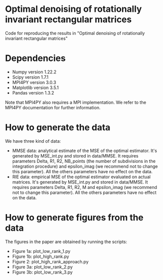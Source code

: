 # Optimal denoising of rotationally invariant rectangular matrices
Code for reproducing the results in "Optimal denoising of rotationally invariant rectangular matrices"

# Dependencies
- Numpy version 1.22.2
- Scipy version 1.7.1
- MPI4PY version 3.0.3
- Matplotlib version 3.5.1
- Pandas version 1.3.2

Note that MPI4PY also requires a MPI implementation. We refer to the MPI4PY documentation for further information.

# How to generate the data
We have three kind of data:
- MMSE data: analytical estimate of the MSE of the optimal estimator. It's generated by MSE_int.py and stored in data/MMSE. It requires parameters Delta, R1, R2, NB_points (the number of subdivisions in the integration procedure) and epsilon_imag (we recommend not to change this parameter). All the others parameters have no effect on the data.
- RIE data: empirical MSE of the optimal estimator evaluated on actual matrices. It's generated by MSE_int.py and stored in data/MMSE. It requires parameters Delta, R1, R2, M and epsilon_imag (we recommend not to change this parameter). All the others parameters have no effect on the data.

# How to generate figures from the data
The figures in the paper are obtained by running the scripts:
- Figure 1a: plot_low_rank_1.py
- Figure 1b: plot_high_rank.py
- Figure 2: plot_high_rank_approach.py
- Figure 3a: plot_low_rank_2.py
- Figure 3b: plot_low_rank_3.py
